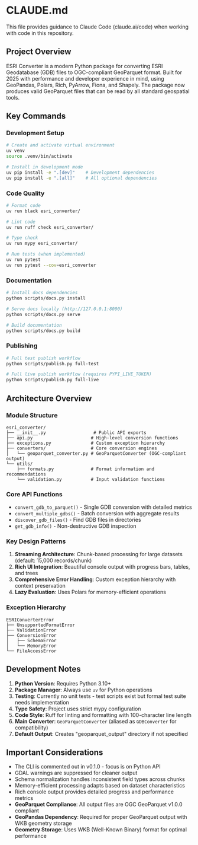 # CLAUDE.md

This file provides guidance to Claude Code (claude.ai/code) when working with code in this repository.

## Project Overview

ESRI Converter is a modern Python package for converting ESRI Geodatabase (GDB) files to OGC-compliant GeoParquet format. Built for 2025 with performance and developer experience in mind, using GeoPandas, Polars, Rich, PyArrow, Fiona, and Shapely. The package now produces valid GeoParquet files that can be read by all standard geospatial tools.

## Key Commands

### Development Setup
```bash
# Create and activate virtual environment
uv venv
source .venv/bin/activate

# Install in development mode
uv pip install -e ".[dev]"    # Development dependencies
uv pip install -e ".[all]"    # All optional dependencies
```

### Code Quality
```bash
# Format code
uv run black esri_converter/

# Lint code
uv run ruff check esri_converter/

# Type check
uv run mypy esri_converter/

# Run tests (when implemented)
uv run pytest
uv run pytest --cov=esri_converter
```

### Documentation
```bash
# Install docs dependencies
python scripts/docs.py install

# Serve docs locally (http://127.0.0.1:8000)
python scripts/docs.py serve

# Build documentation
python scripts/docs.py build
```

### Publishing
```bash
# Full test publish workflow
python scripts/publish.py full-test

# Full live publish workflow (requires PYPI_LIVE_TOKEN)
python scripts/publish.py full-live
```

## Architecture Overview

### Module Structure
```
esri_converter/
├── __init__.py                  # Public API exports
├── api.py                      # High-level conversion functions
├── exceptions.py               # Custom exception hierarchy
├── converters/                 # Core conversion engines
│   └── geoparquet_converter.py # GeoParquetConverter (OGC-compliant output)
└── utils/              
    ├── formats.py              # Format information and recommendations
    └── validation.py           # Input validation functions
```

### Core API Functions
- `convert_gdb_to_parquet()` - Single GDB conversion with detailed metrics
- `convert_multiple_gdbs()` - Batch conversion with aggregate results
- `discover_gdb_files()` - Find GDB files in directories
- `get_gdb_info()` - Non-destructive GDB inspection

### Key Design Patterns
1. **Streaming Architecture**: Chunk-based processing for large datasets (default: 15,000 records/chunk)
2. **Rich UI Integration**: Beautiful console output with progress bars, tables, and trees
3. **Comprehensive Error Handling**: Custom exception hierarchy with context preservation
4. **Lazy Evaluation**: Uses Polars for memory-efficient operations

### Exception Hierarchy
```
ESRIConverterError
├── UnsupportedFormatError
├── ValidationError
├── ConversionError
│   ├── SchemaError
│   └── MemoryError
└── FileAccessError
```

## Development Notes

1. **Python Version**: Requires Python 3.10+
2. **Package Manager**: Always use `uv` for Python operations
3. **Testing**: Currently no unit tests - test scripts exist but formal test suite needs implementation
4. **Type Safety**: Project uses strict mypy configuration
5. **Code Style**: Ruff for linting and formatting with 100-character line length
6. **Main Converter**: `GeoParquetConverter` (aliased as `GDBConverter` for compatibility)
7. **Default Output**: Creates "geoparquet_output" directory if not specified

## Important Considerations

- The CLI is commented out in v0.1.0 - focus is on Python API
- GDAL warnings are suppressed for cleaner output
- Schema normalization handles inconsistent field types across chunks
- Memory-efficient processing adapts based on dataset characteristics
- Rich console output provides detailed progress and performance metrics
- **GeoParquet Compliance**: All output files are OGC GeoParquet v1.0.0 compliant
- **GeoPandas Dependency**: Required for proper GeoParquet output with WKB geometry storage
- **Geometry Storage**: Uses WKB (Well-Known Binary) format for optimal performance